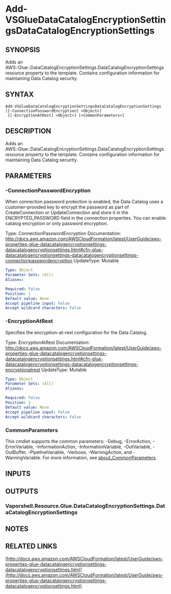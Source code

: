 # Add-VSGlueDataCatalogEncryptionSettingsDataCatalogEncryptionSettings

## SYNOPSIS
Adds an AWS::Glue::DataCatalogEncryptionSettings.DataCatalogEncryptionSettings resource property to the template.
Contains configuration information for maintaining Data Catalog security.

## SYNTAX

```
Add-VSGlueDataCatalogEncryptionSettingsDataCatalogEncryptionSettings [[-ConnectionPasswordEncryption] <Object>]
 [[-EncryptionAtRest] <Object>] [<CommonParameters>]
```

## DESCRIPTION
Adds an AWS::Glue::DataCatalogEncryptionSettings.DataCatalogEncryptionSettings resource property to the template.
Contains configuration information for maintaining Data Catalog security.

## PARAMETERS

### -ConnectionPasswordEncryption
When connection password protection is enabled, the Data Catalog uses a customer-provided key to encrypt the password as part of CreateConnection or UpdateConnection and store it in the ENCRYPTED_PASSWORD field in the connection properties.
You can enable catalog encryption or only password encryption.

Type: ConnectionPasswordEncryption
Documentation: http://docs.aws.amazon.com/AWSCloudFormation/latest/UserGuide/aws-properties-glue-datacatalogencryptionsettings-datacatalogencryptionsettings.html#cfn-glue-datacatalogencryptionsettings-datacatalogencryptionsettings-connectionpasswordencryption
UpdateType: Mutable

```yaml
Type: Object
Parameter Sets: (All)
Aliases:

Required: False
Position: 1
Default value: None
Accept pipeline input: False
Accept wildcard characters: False
```

### -EncryptionAtRest
Specifies the encryption-at-rest configuration for the Data Catalog.

Type: EncryptionAtRest
Documentation: http://docs.aws.amazon.com/AWSCloudFormation/latest/UserGuide/aws-properties-glue-datacatalogencryptionsettings-datacatalogencryptionsettings.html#cfn-glue-datacatalogencryptionsettings-datacatalogencryptionsettings-encryptionatrest
UpdateType: Mutable

```yaml
Type: Object
Parameter Sets: (All)
Aliases:

Required: False
Position: 2
Default value: None
Accept pipeline input: False
Accept wildcard characters: False
```

### CommonParameters
This cmdlet supports the common parameters: -Debug, -ErrorAction, -ErrorVariable, -InformationAction, -InformationVariable, -OutVariable, -OutBuffer, -PipelineVariable, -Verbose, -WarningAction, and -WarningVariable. For more information, see [about_CommonParameters](http://go.microsoft.com/fwlink/?LinkID=113216).

## INPUTS

## OUTPUTS

### Vaporshell.Resource.Glue.DataCatalogEncryptionSettings.DataCatalogEncryptionSettings
## NOTES

## RELATED LINKS

[http://docs.aws.amazon.com/AWSCloudFormation/latest/UserGuide/aws-properties-glue-datacatalogencryptionsettings-datacatalogencryptionsettings.html](http://docs.aws.amazon.com/AWSCloudFormation/latest/UserGuide/aws-properties-glue-datacatalogencryptionsettings-datacatalogencryptionsettings.html)

